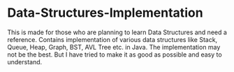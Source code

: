# Data-Structures-Implementation
This is made for those who are planning to learn Data Structures and need a reference.
Contains implementation of various data structures like Stack, Queue, Heap, Graph, BST, AVL Tree etc. in Java.
The implementation may not be the best. But I have tried to make it as good as possible and easy to understand.
